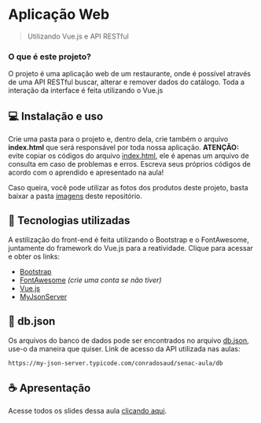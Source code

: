 # Aplicação Web

> Utilizando Vue.js e API RESTful

### O que é este projeto?

O projeto é uma aplicação web de um restaurante, onde é possível através de uma API RESTful buscar, alterar e remover dados do catálogo. Toda a interação da interface é feita utilizando o Vue.js

## 💻 Instalação e uso

Crie uma pasta para o projeto e, dentro dela, crie também o arquivo **index.html** que será responsável por toda nossa aplicação.
**ATENÇÃO:** evite copiar os códigos do arquivo [index.html](https://github.com/conradosaud/senac-aula/blob/main/index.html), ele é apenas um arquivo de consulta em caso de problemas e erros. Escreva seus próprios códigos de acordo com o aprendido e apresentado na aula!

Caso queira, você pode utilizar as fotos dos produtos deste projeto, basta baixar a pasta [imagens](https://github.com/conradosaud/senac-aula/blob/main/imagens) deste repositório.


## 🔨 Tecnologias utilizadas

A estilização do front-end é feita utilizando o Bootstrap e o FontAwesome, juntamente do framework do Vue.js para a reatividade.
Clique para acessar e obter os links:
* [Bootstrap]( https://getbootstrap.com/docs/5.1/getting-started/introduction/)
* [FontAwesome](https://fontawesome.com/start) _(crie uma conta se não tiver)_
* [Vue.js](https://vuejs.org/v2/guide/)
* [MyJsonServer](https://my-json-server.typicode.com/)

## 📑 db.json

Os arquivos do banco de dados pode ser encontrados no arquivo [db.json](https://github.com/conradosaud/senac-aula/blob/main/db.json), use-o da maneira que quiser.
Link de acesso da API utilizada nas aulas:
```
https://my-json-server.typicode.com/conradosaud/senac-aula/db
```

## ☕ Apresentação

Acesse todos os slides dessa aula [clicando aqui](https://docs.google.com/presentation/d/1hH8856i7OTpF9nPAgZ3Ufr3Uf0_DpGcG3-KxjrQH70E/edit?usp=sharing).

